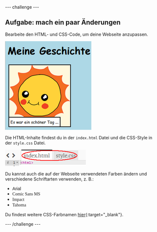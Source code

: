 \--- challenge \---

## Aufgabe: mach ein paar Änderungen

Bearbeite den HTML- und CSS-Code, um deine Webseite anzupassen.

![Screenshot](images/story-changes.png)

Die HTML-Inhalte findest du in der `index.html` Datei und die CSS-Style in der `style.css` Datei.

![Screenshot](images/story-files.png)

Du kannst auch die auf der Webseite verwendeten Farben ändern und verschiedene Schriftarten verwenden, z. B.:

+ <span style="font-family: Arial;">Arial</span>
+ <span style="font-family: Comic Sans MS;">Comic Sans MS</span>
+ <span style="font-family: Impact;">Impact</span>
+ <span style="font-family: Tahoma;">Tahoma</span>

Du findest weitere CSS-Farbnamen [hier](http://jumpto.cc/colours){:target="_blank"}.

\--- /challenge \---